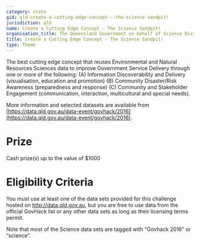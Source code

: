 ```yaml
---
category: state
gid: qld-create-a-cutting-edge-concept---the-science-sandpit!
jurisdiction: qld
name: Create a Cutting Edge Concept - The Science Sandpit!
organisation_title: The Queensland Government on behalf of Science Division, Department of Science, Information Technology and Innovation
title: Create a Cutting Edge Concept - The Science Sandpit!
type: Theme
---
```


The best cutting edge concept that reuses Environmental and Natural Resources Sciences data to improve Government Service Delivery through one or more of the following: (A) Information Discoverability and Delivery (visualisation, education and promotion) (B) Community Disaster/Risk Awareness (preparedness and response) (C) Community and Stakeholder Engagement (communication, interaction, multicultural and special needs).

More information and selected datasets are available from [https://data.qld.gov.au/data-event/govhack/2016](https://data.qld.gov.au/data-event/govhack/2016).

# Prize
Cash prize(s) up to the value of $1000

# Eligibility Criteria
You must use at least one of the data sets provided for this challenge hosted on http://data.qld.gov.au, but you are free to use data from the official GovHack list or any other data sets as long as their licensing terms permit.

Note that most of the Science data sets are tagged with “Govhack 2016” or “science”.
